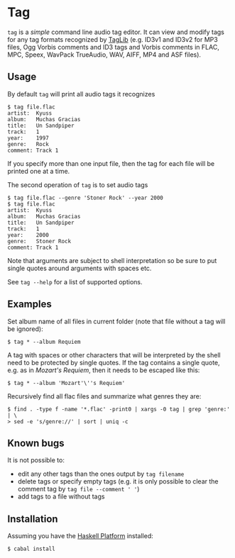 # Tag

`tag` is a *simple* command line audio tag editor.  It can view and modify tags
for any tag formats recognized by [TagLib](http://taglib.github.com/) (e.g.
ID3v1 and ID3v2 for MP3 files, Ogg Vorbis comments and ID3 tags and Vorbis
comments in FLAC, MPC, Speex, WavPack TrueAudio, WAV, AIFF, MP4 and ASF files).

## Usage

By default `tag` will print all audio tags it recognizes

    $ tag file.flac
    artist:  Kyuss
    album:   Muchas Gracias
    title:   Un Sandpiper
    track:   1
    year:    1997
    genre:   Rock
    comment: Track 1

If you specify more than one input file, then the tag for each file will be
printed one at a time.

The second operation of `tag` is to set audio tags

    $ tag file.flac --genre 'Stoner Rock' --year 2000
    $ tag file.flac
    artist:  Kyuss
    album:   Muchas Gracias
    title:   Un Sandpiper
    track:   1
    year:    2000
    genre:   Stoner Rock
    comment: Track 1

Note that arguments are subject to shell interpretation so be sure to put
single quotes around arguments with spaces etc.

See `tag --help` for a list of supported options.


## Examples

Set album name of all files in current folder (note that file without a tag
will be ignored):

    $ tag * --album Requiem

A tag with spaces or other characters that will be interpreted by the shell
need to be protected by single quotes.  If the tag contains a single quote,
e.g. as in *Mozart's Requiem*,  then it needs to be escaped like this:

    $ tag * --album 'Mozart'\''s Requiem'

Recursively find all flac files and summarize what genres they are:

    $ find . -type f -name '*.flac' -print0 | xargs -0 tag | grep 'genre:' | \
    > sed -e 's/genre://' | sort | uniq -c


## Known bugs

It is not possible to:

*   edit any other tags than the ones output by `tag filename`
*   delete tags or specify empty tags (e.g. it is only possible to clear the
    comment tag by `tag file --comment ' '`)
*   add tags to a file without tags

## Installation

Assuming you have the [Haskell Platform](http://www.haskell.org/platform/)
installed:

    $ cabal install


